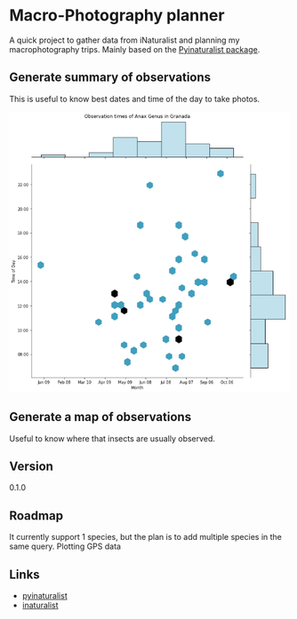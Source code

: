 # Macro-Photography planner
A quick project to gather data from iNaturalist and planning my macrophotography trips.
Mainly based on the [Pyinaturalist package](https://pyinaturalist.readthedocs.io/en/stable/index.html).

## Generate summary of observations 
This is useful to know best dates and time of the day to take photos. 

![bombus genus](assets/output.png)
## Generate a map of observations
Useful to know where that insects are usually observed.

## Version
0.1.0

## Roadmap
It currently support 1 species, but the plan is to add multiple species in the same query.
Plotting GPS data

## Links
- [pyinaturalist](https://pyinaturalist.readthedocs.io/en/stable/index.html)
- [inaturalist](https://www.inaturalist.org/)